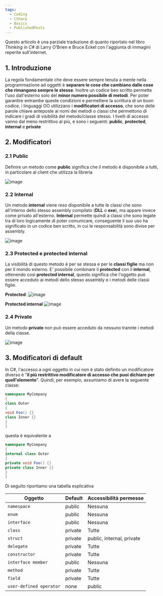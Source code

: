 ```yaml
---
tags:
  - Coding
  - CSharp
  - Basics
  - PublishedPosts
---
```



Questo articolo è una parziale traduzione di quanto riportato nel libro _Thinking in C#_ di Larry O’Brien e Bruce Eckel con l'aggiunta di immagini reperite sull'internet.

## 1. Introduzione
La regola fondamentale che deve essere sempre tenuta a mente nella programmazione ad oggetti è **separare le cose che cambiano dalle cose che rimangono sempre le stesse**.
Inoltre un codice ben scritto permette l'uso dall'esterno solo del **minor numero possibile di metodi**. Per poter garantire entrambe queste condizioni e permettere la scrittura di un buon codice, i linguaggi OO utilizzano i **modificatori di accesso**, che sono delle parole chiave anteposte ai nomi dei metodi o classi che permettono di indicare i gradi di visibilità del metodo/classe stesso.
I livelli di accesso vanno dal meno restrittivo al più, e sono i seguenti: **public**, **protected**, **internal** e **private**

## 2. Modificatori

### 2.1 Public
Definire un metodo come **public** significa che il metodo è disponibile a tutti, in particolare al client che utilizza la libreria

![image](/uploads/7b6580671932d7e13a32c31d95f460d8/image.png)

### 2.2 Internal
Un metodo **internal** viene reso disponibile a tutte le classi che sono all'interno dello stesso assembly compilato (**DLL** o **exe**), ma appare invece come privato all'esterno.
**Internal** permette quindi a classi che sono legate tra di loro logicamente di poter comunicare, conseguente il suo uso ha significato in un codice ben scritto, in cui le responsabilità sono divise per assembly.

![image](/uploads/4b298eb5003c62d1fe108f69d4db53ab/image.png)

### 2.3 Protected e protected internal
La visibilità di questo metodo è per se stessa e per le **classi figlie** ma non per il mondo esterno.
E' possibile combinare il **protected** con il **internal**, ottenendo così **protected internal**, questo significa che l'oggetto può essere acceduto ai metodi dello stesso assembly e i metodi delle classi figlie.

**Protected**:
![image](/uploads/74d7ae1824f935c702021554e455abf0/image.png)

**Protected internal**
![image](/uploads/cfde4b3b91c5734269ed077585115140/image.png)

### 2.4 Private
Un metodo **private** non può essere acceduto da nessuno trannte i metodi della classe.

![image](/uploads/37ffed1e719ccca9e7e726383533f81c/image.png)

## 3. Modificatori di default
In C#, l'accesso a ogni oggetto in cui non è stato definito un modificatore diverso è "**il più restrittivo modificatore di accesso che puoi dichiare per quell'elemento**".
Quindi, per esempio, assumiamo di avere la seguente classe:
```csharp
namespace MyCompany
{
class Outer
{
void Foo() {}
class Inner {}
}
}
```
questa è equivalente a
```csharp
namespace MyCompany
{
internal class Outer
{
private void Foo() {}
private class Inner {}
}
}
```
Di seguito riportiamo una tabella esplicativa


|Oggetto| Default | Accessibilità permesse|
|----------------------|-----------|--------------------------------|
|`namespace` | public | Nessuna |
|`enum` | public | Nessuna |
|`interface` | public | Nessuna |
|`class` | private | Tutte |
|`struct` | private | public, internal, private |
|`delegate` | private | Tutte |
|`constructor` | private | Tutte |
|`interface member` | public | Nessuna |
|`method` | private | Tutte |
|`field` | private | Tutte |
|`user-defined operator`| none | public |

